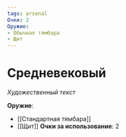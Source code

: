 ```yaml
---
tags: arsenal
Очки: 2
Оружие:
- Обычная тямбара
- Щит
---
```


# Средневековый

*Художественный текст*

**Оружие**:
- [[Стандартная тямбара]]
- [[Щит]]
**Очки за использование**: 2